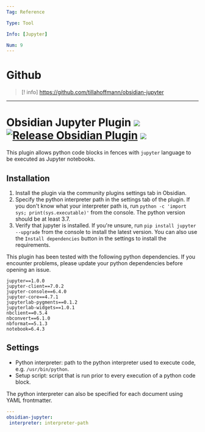 ```yaml
---
Tag: Reference

Type: Tool

Info: [Jupyter]

Num: 9
---
```



# Github
>[! info] https://github.com/tillahoffmann/obsidian-jupyter


---

# Obsidian Jupyter Plugin ![](https://img.shields.io/badge/stability-alpha-f4d03f.svg) [![Release Obsidian Plugin](https://github.com/tillahoffmann/obsidian-jupyter/actions/workflows/release.yml/badge.svg)](https://github.com/tillahoffmann/obsidian-jupyter/actions/workflows/release.yml) ![](https://img.shields.io/badge/python-%E2%89%A53.7-blue)

This plugin allows python code blocks in fences with `jupyter` language to be executed as Jupyter notebooks.

## Installation

1.  Install the plugin via the community plugins settings tab in Obsidian.
2.  Specify the python interpreter path in the settings tab of the plugin. If you don't know what your interpreter path is, run `python -c 'import sys; print(sys.executable)'` from the console. The python version should be at least 3.7.
3.  Verify that jupyter is installed. If you're unsure, run `pip install jupyter --upgrade` from the console to install the latest version. You can also use the `Install dependencies` button in the settings to install the requirements.

This plugin has been tested with the following python dependencies. If you encounter problems, please update your python dependencies before opening an issue.

```
jupyter==1.0.0
jupyter-client==7.0.2
jupyter-console==6.4.0
jupyter-core==4.7.1
jupyterlab-pygments==0.1.2
jupyterlab-widgets==1.0.1
nbclient==0.5.4
nbconvert==6.1.0
nbformat==5.1.3
notebook=6.4.3
```

## Settings

-   Python interpreter: path to the python interpreter used to execute code, e.g. `/usr/bin/python`.
-   Setup script: script that is run prior to every execution of a python code block.

The python interpreter can also be specified for each document using YAML frontmatter.

```yaml
---
obsidian-jupyter:
 interpreter: interpreter-path
```
